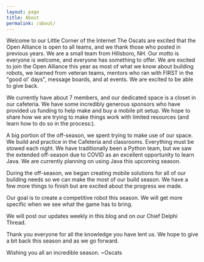 ```yaml
---
layout: page
title: About
permalink: /about/
---
```


<style>
img {
  float: left;
  border-radius: 50%;
  margin-right:15px;
}
</style>

Welcome to our Little Corner of the Internet
The Oscats are excited that the Open Alliance is open to all teams, and we thank those who posted in previous years. We are a small team from Hillsboro, NH. Our motto is everyone is welcome, and everyone has something to offer. We are excited to join the Open Alliance this year as most of what we know about building robots, we learned from veteran teams, mentors who ran with FIRST in the "good ol' days", message boards, and at events. We are excited to be able to give back.

We currently have about 7 members, and our dedicated space is a closet in our cafeteria. We have some incredibly generous sponsors who have provided us funding to help make and buy a mobile pit setup. We hope to share how we are trying to make things work with limited resources (and learn how to do so in the process:).

A big portion of the off-season, we spent trying to make use of our space. We build and practice in the Cafeteria and classrooms. Everything must be stowed each night. We have traditionally been a Python team, but we saw the extended off-season due to COVID as an excellent opportunity to learn Java. We are currently planning on using Java this upcoming season.

During the off-season, we began creating mobile solutions for all of our building needs so we can make the most of our build season. We have a few more things to finish but are excited about the progress we made.

Our goal is to create a competitive robot this season. We will get more specific when we see what the game has to bring.

We will post our updates weekly in this blog and on our Chief Delphi Thread.

Thank you everyone for all the knowledge you have lent us. We hope to give a bit back this season and as we go forward.

Wishing you all an incredible season. ~Oscats

